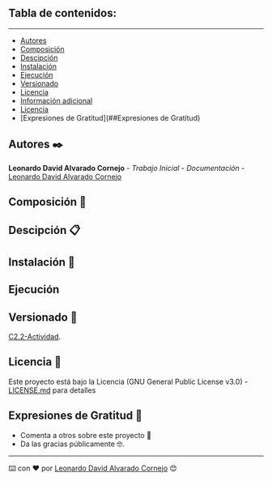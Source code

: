 ## Tabla de contenidos:
---

- [Autores](##Autores)
- [Composición](##Composición)
- [Descipción](##Descipción)
- [Instalación](##Instalación)
- [Ejecución](##Ejecución)
- [Versionado](##Versionado)
- [Licencia](##Licencia)
- [Información adicional](##información-adicional)
- [Licencia](##licencia)
- [Expresiones de Gratitud](##Expresiones de Gratitud)

## Autores ✒️

**Leonardo David Alvarado Cornejo** - *Trabajo Inicial* - *Documentación* - [Leonardo David Alvarado Cornejo](https://github.com/Leonardo-David-Alvarado-Cornejo)

## Composición 🚀

## Descipción  📋

## Instalación 🔧

## Ejecución 

## Versionado 📌

[C2.2-Actividad](https://github.com/Leonardo-David-Alvarado-Cornejo/C2.2-Actividad/tags).

## Licencia 📄

Este proyecto está bajo la Licencia (GNU General Public License v3.0) -  [LICENSE.md](LICENSE) para detalles

## Expresiones de Gratitud 🎁

* Comenta a otros sobre este proyecto 📢
* Da las gracias públicamente 🤓.

---
⌨️ con ❤️ por [Leonardo David Alvarado Cornejo](https://github.com/Leonardo-David-Alvarado-Cornejo) 😊
